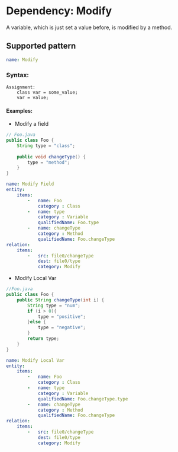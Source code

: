 # Dependency: Modify

A variable, which is just set a value before, is modified by a method.

## Supported pattern

```yaml
name: Modify
```

### Syntax: 

```text
Assignment:
    class var = some_value;
    var = value;
```

#### Examples:

* Modify a field

```java
// Foo.java
public class Foo {
    String type = "class";
    
    public void changeType() {
        type = "method";
    }
}
```

```yaml
name: Modify Field
entity:
    items:
        -   name: Foo
            category : Class
        -   name: type
            category : Variable
            qualifiedName: Foo.type
        -   name: changeType
            category : Method
            qualifiedName: Foo.changeType
relation:
    items:
        -   src: file0/changeType
            dest: file0/type
            category: Modify
```

* Modify Local Var

```java
//Foo.java
public class Foo {
    public String changeType(int i) {
        String type = "num";
        if (i > 0){
            type = "positive";
        }else {
            type = "negative";
        }
        return type;
    }
}
```

```yaml
name: Modify Local Var
entity:
    items:
        -   name: Foo
            category : Class
        -   name: type
            category : Variable
            qualifiedName: Foo.changeType.type
        -   name: changeType
            category : Method
            qualifiedName: Foo.changeType
relation:
    items:
        -   src: file0/changeType
            dest: file0/type
            category: Modify
```

